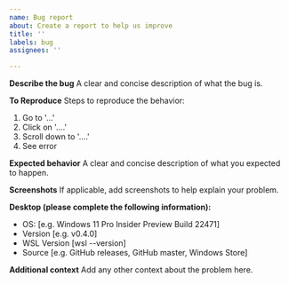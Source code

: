 ```yaml
---
name: Bug report
about: Create a report to help us improve
title: ''
labels: bug
assignees: ''

---
```


**Describe the bug**
A clear and concise description of what the bug is.

**To Reproduce**
Steps to reproduce the behavior:
1. Go to '...'
2. Click on '....'
3. Scroll down to '....'
4. See error

**Expected behavior**
A clear and concise description of what you expected to happen.

**Screenshots**
If applicable, add screenshots to help explain your problem.

**Desktop (please complete the following information):**
 - OS: [e.g. Windows 11 Pro Insider Preview Build 22471]
 - Version [e.g. v0.4.0]
 - WSL Version [wsl --version]
 - Source [e.g. GitHub releases, GitHub master, Windows Store]

**Additional context**
Add any other context about the problem here.
